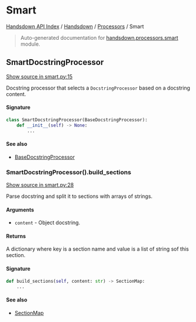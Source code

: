# Smart

[Handsdown API Index](../../README.md#handsdown-api-index) / [Handsdown](../index.md#handsdown) / [Processors](./index.md#processors) / Smart

> Auto-generated documentation for [handsdown.processors.smart](https://github.com/vemel/handsdown/blob/main/handsdown/processors/smart.py) module.

## SmartDocstringProcessor

[Show source in smart.py:15](https://github.com/vemel/handsdown/blob/main/handsdown/processors/smart.py#L15)

Docstring processor that selects a `DocstringProcessor` based on a docstring content.

#### Signature

```python
class SmartDocstringProcessor(BaseDocstringProcessor):
    def __init__(self) -> None:
        ...
```

#### See also

- [BaseDocstringProcessor](./base.md#basedocstringprocessor)

### SmartDocstringProcessor().build_sections

[Show source in smart.py:28](https://github.com/vemel/handsdown/blob/main/handsdown/processors/smart.py#L28)

Parse docstring and split it to sections with arrays of strings.

#### Arguments

- `content` - Object docstring.

#### Returns

A dictionary where key is a section name and value is a list of string sof this
section.

#### Signature

```python
def build_sections(self, content: str) -> SectionMap:
    ...
```

#### See also

- [SectionMap](./section_map.md#sectionmap)
